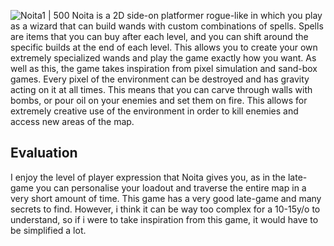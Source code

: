 
![Noita1 | 500](https://preview.redd.it/fotb6fvbria81.png?auto=webp&s=89e25be850d7534c77e7c81224eb1ee57b5d77da)
Noita is a 2D side-on platformer rogue-like in which you play as a wizard that can build wands with custom combinations of spells. Spells are items that you can buy after each level, and you can shift around the specific builds at the end of each level.
This allows you to create your own extremely specialized wands and play the game exactly how you want.
As well as this, the game takes inspiration from pixel simulation and sand-box games. Every pixel of the environment can be destroyed and has gravity acting on it at all times. This means that you can carve through walls with bombs, or pour oil on your enemies and set them on fire. This allows for extremely creative use of the environment in order to kill enemies and access new areas of the map.
## Evaluation
I enjoy the level of player expression that Noita gives you, as in the late-game you can personalise your loadout and traverse the entire map in a very short amount of time. This game has a very good late-game and many secrets to find.
However, i think it can be way too complex for a 10-15y/o to understand, so if i were to take inspiration from this game, it would have to be simplified a lot. 